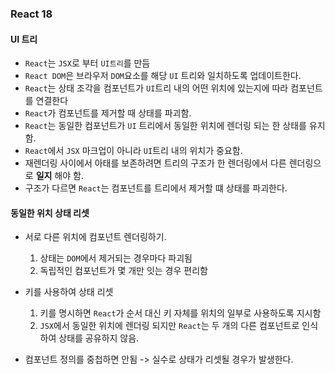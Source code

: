 ### React 18

#### UI 트리
- `React`는 `JSX`로 부터 `UI트리`를 만듬
- `React DOM`은 브라우저 `DOM`요소를 해당 `UI` 트리와 일치하도록 업데이트한다.
- `React`는 상태 조각을 컴포넌트가 `UI`트리 내의 어떤 위치에 있는지에 따라 컴포넌트를 연결한다
- `React`가 컴포넌트를 제거할 때 상태를 파괴함.
- `React`는 동일한 컴포넌트가 `UI` 트리에서 동일한 위치에 렌더링 되는 한 상태를 유지함.
- `React`에서 `JSX` 마크업이 아니라 `UI`트리 내의 위치가 중요함.
- 재렌더링 사이에서 아태를 보존하려면 트리의 구조가 한 렌더링에서 다른 렌더링으로 **일지** 해야 함.
- 구조가 다르면 `React`는 컴포넌트를 트리에서 제거할 떄 상태를 파괴한다.

#### 동일한 위치 상태 리셋
- 서로 다른 위치에 컴포넌트 렌더링하기.
  1. 상태는 `DOM`에서 제거되는 경우마다 파괴됨
  2. 독립적인 컴포넌트가 몇 개만 잇는 경우 편리함
- 키를 사용하여 상태 리셋
  1. 키를 명시하면 `React`가 순서 대신 키 자체를 위치의 일부로 사용하도록 지시함
  2. `JSX`에서 동일한 위치에 렌더링 되지만 `React`는 두 개의 다른 컴포넌트로 인식하여 상태를 공유하지 않음.

- 컴포넌트 정의를 중첩하면 안됨 -> 실수로 상태가 리셋될 경우가 발생한다.
